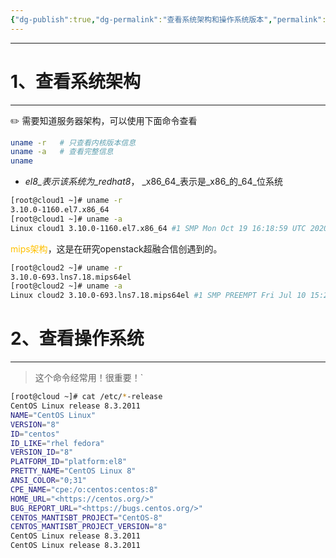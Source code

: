 ```yaml
---
{"dg-publish":true,"dg-permalink":"查看系统架构和操作系统版本","permalink":"/查看系统架构和操作系统版本/","noteIcon":"","created":"2022-06-22","updated":""}
---
```



---

# 1、查看系统架构
---
<aside> ✏️ 需要知道服务器架构，可以使用下面命令查看

</aside>

```bash
uname -r   # 只查看内核版本信息
uname -a   # 查看完整信息
uname
```

- _el8_表示该系统为_redhat8_， _x86_64_表示是_x86_的_64_位系统
```bash
[root@cloud1 ~]# uname -r
3.10.0-1160.el7.x86_64
[root@cloud1 ~]# uname -a
Linux cloud1 3.10.0-1160.el7.x86_64 #1 SMP Mon Oct 19 16:18:59 UTC 2020 x86_64 x86_64 x86_64 GNU/Linux
```

<font color="#ffc000">mips架构</font>，这是在研究openstack超融合信创遇到的。
```bash
[root@cloud2 ~]# uname -r
3.10.0-693.lns7.18.mips64el
[root@cloud2 ~]# uname -a
Linux cloud2 3.10.0-693.lns7.18.mips64el #1 SMP PREEMPT Fri Jul 10 15:28:05 CST 2020 mips64 mips64 mips64 GNU/Linux
```

# 2、查看操作系统
---
> 这个命令经常用！很重要！`

```bash
[root@cloud ~]# cat /etc/*-release
CentOS Linux release 8.3.2011
NAME="CentOS Linux"
VERSION="8"
ID="centos"
ID_LIKE="rhel fedora"
VERSION_ID="8"
PLATFORM_ID="platform:el8"
PRETTY_NAME="CentOS Linux 8"
ANSI_COLOR="0;31"
CPE_NAME="cpe:/o:centos:centos:8"
HOME_URL="<https://centos.org/>"
BUG_REPORT_URL="<https://bugs.centos.org/>"
CENTOS_MANTISBT_PROJECT="CentOS-8"
CENTOS_MANTISBT_PROJECT_VERSION="8"
CentOS Linux release 8.3.2011
CentOS Linux release 8.3.2011
```
